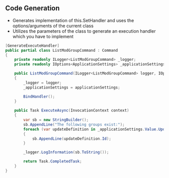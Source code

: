 ## Code Generation

- Generates implementation of this.SetHandler and uses the options/arguments of the current class
- Utilizes the parameters of the class to generate an execution handler which you have to implement
```cs
[GenerateExecuteHandler]
public partial class ListModGroupCommand : Command
{
	private readonly ILogger<ListModGroupCommand> _logger;
	private readonly IOptions<ApplicationSettings> _applicationSettings;

	public ListModGroupCommand(ILogger<ListModGroupCommand> logger, IOptions<ApplicationSettings> applicationSettings) : base("modgroups", "Lists all modgroups")
	{
		_logger = logger;
		_applicationSettings = applicationSettings;

		BindHandler();
	}
	
	public Task ExecuteAsync(InvocationContext context)
	{
		var sb = new StringBuilder();
		sb.AppendLine("The following groups exist:");
		foreach (var updateDefinition in _applicationSettings.Value.Updates)
		{
			sb.AppendLine(updateDefinition.Id);
		}

		_logger.LogInformation(sb.ToString());

		return Task.CompletedTask;
	}
}
```